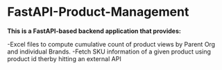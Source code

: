 # FastAPI-Product-Management
**This is a FastAPI-based backend application that provides:**

-Excel files to compute cumulative count of product views by Parent Org and individual Brands.
-Fetch SKU information of a given product using product id therby hitting an external API
